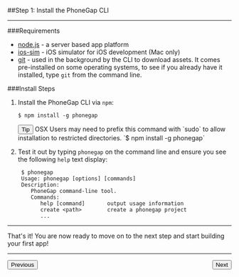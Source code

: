 <link href="../css/styles.css" rel="stylesheet">
<link href="../css/bootstrap.css" rel="stylesheet">

##Step 1: Install the PhoneGap CLI 


<hr>
###Requirements

- [node.js](http://nodejs.org/) - a server based app platform
- [ios-sim](https://github.com/phonegap/ios-sim#installation) - iOS simulator for iOS development (Mac only)
- [git](http://git-scm.com) - used in the background by the CLI to download assets. It comes pre-installed on some operating systems, to see if you already have it installed, type `git` from the command line. 

###Install Steps

1. Install the PhoneGap CLI via `npm`:

	`$ npm install -g phonegap`
	
    <div class="callout callout-help"> <button class="btn-help">Tip</button> OSX Users may need to prefix this command with `sudo` to allow installation to restricted directories.
		`$ npm install -g phonegap`</div>
2. Test it out by typing `phonegap` on the command line and ensure you see the following `help` text display:

        $ phonegap
        Usage: phonegap [options] [commands]
        Description:
           PhoneGap command-line tool.
           Commands:
              help [command]       output usage information
              create <path>        create a phonegap project
              ...


<hr>
That's it! You are now ready to move on to the next step and start building your first app!
<hr>
<a href="install-guide.html"><button class="btn">Previous</button></a><a href="developer-install.html"><button class="btn" style="float:right">Next</button></a>